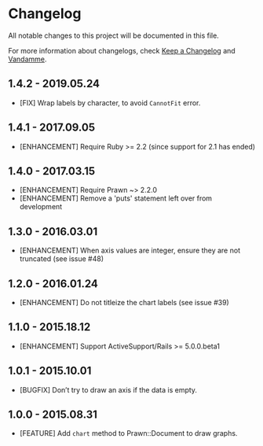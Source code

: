 # Changelog

All notable changes to this project will be documented in this file.

For more information about changelogs, check
[Keep a Changelog](http://keepachangelog.com) and
[Vandamme](http://tech-angels.github.io/vandamme).

## 1.4.2 - 2019.05.24

* [FIX] Wrap labels by character, to avoid `CannotFit` error.

## 1.4.1 - 2017.09.05

* [ENHANCEMENT] Require Ruby >= 2.2 (since support for 2.1 has ended)

## 1.4.0 - 2017.03.15

* [ENHANCEMENT] Require Prawn ~> 2.2.0
* [ENHANCEMENT] Remove a 'puts' statement left over from development

## 1.3.0 - 2016.03.01

* [ENHANCEMENT] When axis values are integer, ensure they are not truncated (see issue #48)

## 1.2.0 - 2016.01.24

* [ENHANCEMENT] Do not titleize the chart labels (see issue #39)

## 1.1.0 - 2015.18.12

* [ENHANCEMENT] Support ActiveSupport/Rails >= 5.0.0.beta1

## 1.0.1 - 2015.10.01

* [BUGFIX] Don’t try to draw an axis if the data is empty.

## 1.0.0 - 2015.08.31

* [FEATURE] Add `chart` method to Prawn::Document to draw graphs.
